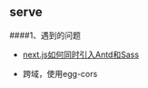 ## serve

####1、遇到的问题
- [next.js如何同时引入Antd和Sass](https://segmentfault.com/a/1190000020724663)

- 跨域，使用egg-cors

